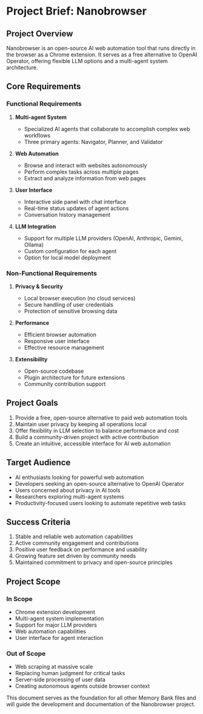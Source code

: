 # Project Brief: Nanobrowser

## Project Overview
Nanobrowser is an open-source AI web automation tool that runs directly in the browser as a Chrome extension. It serves as a free alternative to OpenAI Operator, offering flexible LLM options and a multi-agent system architecture.

## Core Requirements

### Functional Requirements
1. **Multi-agent System**
   - Specialized AI agents that collaborate to accomplish complex web workflows
   - Three primary agents: Navigator, Planner, and Validator

2. **Web Automation**
   - Browse and interact with websites autonomously
   - Perform complex tasks across multiple pages
   - Extract and analyze information from web pages

3. **User Interface**
   - Interactive side panel with chat interface
   - Real-time status updates of agent actions
   - Conversation history management

4. **LLM Integration**
   - Support for multiple LLM providers (OpenAI, Anthropic, Gemini, Ollama)
   - Custom configuration for each agent
   - Option for local model deployment

### Non-Functional Requirements
1. **Privacy & Security**
   - Local browser execution (no cloud services)
   - Secure handling of user credentials
   - Protection of sensitive browsing data

2. **Performance**
   - Efficient browser automation
   - Responsive user interface
   - Effective resource management

3. **Extensibility**
   - Open-source codebase
   - Plugin architecture for future extensions
   - Community contribution support

## Project Goals
1. Provide a free, open-source alternative to paid web automation tools
2. Maintain user privacy by keeping all operations local
3. Offer flexibility in LLM selection to balance performance and cost
4. Build a community-driven project with active contribution
5. Create an intuitive, accessible interface for AI web automation

## Target Audience
- AI enthusiasts looking for powerful web automation
- Developers seeking an open-source alternative to OpenAI Operator
- Users concerned about privacy in AI tools
- Researchers exploring multi-agent systems
- Productivity-focused users looking to automate repetitive web tasks

## Success Criteria
1. Stable and reliable web automation capabilities
2. Active community engagement and contributions
3. Positive user feedback on performance and usability
4. Growing feature set driven by community needs
5. Maintained commitment to privacy and open-source principles

## Project Scope
### In Scope
- Chrome extension development
- Multi-agent system implementation
- Support for major LLM providers
- Web automation capabilities
- User interface for agent interaction

### Out of Scope
- Web scraping at massive scale
- Replacing human judgment for critical tasks
- Server-side processing of user data
- Creating autonomous agents outside browser context

This document serves as the foundation for all other Memory Bank files and will guide the development and documentation of the Nanobrowser project.
